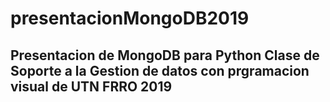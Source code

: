 # presentacionMongoDB2019

## Presentacion de MongoDB para Python Clase de Soporte a la Gestion de datos con prgramacion visual de UTN FRRO 2019 



